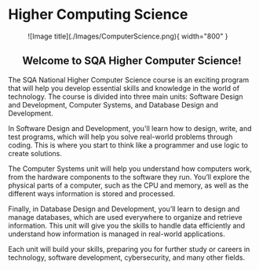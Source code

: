 # Higher Computing Science

<figure markdown="span">
  ![Image title](./Images/ComputerScience.png){ width="800" }
  <figcaption></figcaption>
</figure>

<h2 style="text-align:center;">Welcome to SQA Higher Computer Science!</h2>


The SQA National Higher Computer Science course is an exciting program that will help you develop essential skills and knowledge in the world of technology. The course is divided into three main units: Software Design and Development, Computer Systems, and Database Design and Development.

In Software Design and Development, you'll learn how to design, write, and test programs, which will help you solve real-world problems through coding. This is where you start to think like a programmer and use logic to create solutions.

The Computer Systems unit will help you understand how computers work, from the hardware components to the software they run. You’ll explore the physical parts of a computer, such as the CPU and memory, as well as the different ways information is stored and processed.

Finally, in Database Design and Development, you’ll learn to design and manage databases, which are used everywhere to organize and retrieve information. This unit will give you the skills to handle data efficiently and understand how information is managed in real-world applications.

Each unit will build your skills, preparing you for further study or careers in technology, software development, cybersecurity, and many other fields.
